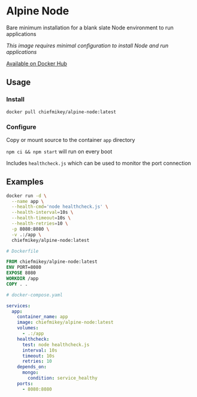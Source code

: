 # **Alpine Node**

Bare minimum installation for a blank slate Node environment to run applications

_This image requires minimal configuration to install Node and run applications_

[Available on Docker Hub](https://hub.docker.com/r/chiefmikey/alpine-node)

## Usage

### Install

```shell
docker pull chiefmikey/alpine-node:latest
```

### Configure

Copy or mount source to the container `app` directory

`npm ci && npm start` will run on every boot

Includes `healthcheck.js` which can be used to monitor the port connection

## Examples

```sh
docker run -d \
  --name app \
  --health-cmd='node healthcheck.js' \
  --health-interval=10s \
  --health-timeout=10s \
  --health-retries=10 \
  -p 8080:8080 \
  -v .:/app \
  chiefmikey/alpine-node:latest
```

```dockerfile
# Dockerfile

FROM chiefmikey/alpine-node:latest
ENV PORT=8080
EXPOSE 8080
WORKDIR /app
COPY . .
```

```yaml
# docker-compose.yaml

services:
  app:
    container_name: app
    image: chiefmikey/alpine-node:latest
    volumes:
      - .:/app
    healthcheck:
      test: node healthcheck.js
      interval: 10s
      timeout: 10s
      retries: 10
    depends_on:
      mongo:
        condition: service_healthy
    ports:
      - 8080:8080
```
